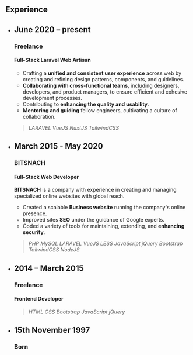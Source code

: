 ## Experience

- ## June 2020 – present

  ### Freelance

  #### Full-Stack Laravel Web Artisan

  - Crafting a **unified and consistent user experience** across web by creating and refining design patterns, components, and guidelines.
  - **Collaborating with cross-functional teams**, including designers, developers, and product managers, to ensure efficient and cohesive development processes.
  - Contributing to **enhancing the quality and usability**.
  - **Mentoring and guiding** fellow engineers, cultivating a culture of collaboration.

  > _LARAVEL_ _VueJS_ _NuxtJS_ _TailwindCSS_

- ## March 2015 - May 2020

  ### BITSNACH

  #### Full-Stack Web Developer

  **BITSNACH** is a company with experience in creating and managing specialized online websites with global reach.

  - Created a scalable **Business website** running the company's online presence.
  - Improved sites **SEO** under the guidance of Google experts.
  - Coded a variety of tools for maintaining, extending, and **enhancing security**.

  > _PHP_ _MySQL_ _LARAVEL_ _VueJS_ _LESS_ _JavaScript_ _jQuery_ _Bootstrap_ _TailwindCSS_ _NodeJS_

- ## 2014 – March 2015

  ### Freelance

  #### Frontend Developer

  > _HTML_ _CSS_ _Bootstrap_ _JavaScript_ _jQuery_

- ## 15th November 1997

  ### Born

<style lang="scss">
  @import '../styles/theme.scss';

  :global(.wrapper) > ul {
    position: relative;

    &::before {
      background-color: lighten($background-color, 5%);
      bottom: 0;
      content: ' ';
      left: 20%;
      margin-left: -1px;
      position: absolute;
      top: 0;
      width: 2px;
    }

    > li {
      margin: 0 0 0 20%;
      max-width: 66em;
      padding-left: 2em;
      position: relative;
      width: 80%;

      + li {
        margin-top: 3em;
      }

      > h3 {
        line-height: 1.1;
      }

      > h5 {
        background: darken($heading-color, 2%);
        border-radius: 8px;
        padding: 2px 10px;
        position: absolute;
        right: 104%;
        text-shadow: 0 1px darken($heading-color, 30%);
        white-space: nowrap;
      }

      &::before {
        left: 0;
        margin: 0;
        position: absolute;
        transform: translateX(-50%);
      }
    }

    @media screen and (max-width: 1022px) {
      &::before {
        left: -1.2em;
      }

      > li {
        margin-left: 0;
        max-width: 100%;
        padding-left: 0.5em;
        width: 100%;

        > h5 {
          display: inline-block;
          margin-bottom: 1.2em;
          position: static;
          right: auto;
        }

        &::before {
          transform: translateX(-1.5em);
        }
      }
    }
  }
</style>
